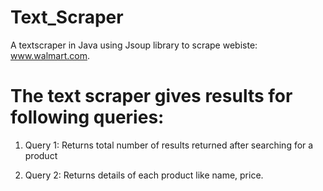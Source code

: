 Text_Scraper
============

A textscraper in Java using Jsoup library to scrape webiste: www.walmart.com. 

The text scraper gives results for following queries:
============
1. Query 1:
Returns total number of results returned after searching for a product

2. Query 2:
Returns details of each product like name, price.

